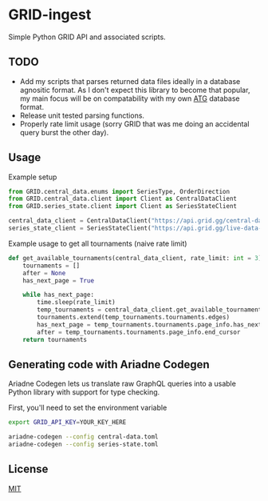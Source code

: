 # GRID-ingest
Simple Python GRID API and associated scripts.

## TODO
- Add my scripts that parses returned data files ideally in a database agnositic format. As I don't expect this library to become that popular, my main focus will be on compatability with my own [ATG](https://github.com/Allan-Cao/ATG) database format.
- Release unit tested parsing functions.
- Properly rate limit usage (sorry GRID that was me doing an accidental query burst the other day).

## Usage

Example setup

```python
from GRID.central_data.enums import SeriesType, OrderDirection
from GRID.central_data.client import Client as CentralDataClient
from GRID.series_state.client import Client as SeriesStateClient

central_data_client = CentralDataClient("https://api.grid.gg/central-data/graphql", {"x-api-key": GRID_API_KEY})
series_state_client = SeriesStateClient("https://api.grid.gg/live-data-feed/series-state/graphql", {"x-api-key": GRID_API_KEY})
```

Example usage to get all tournaments (naive rate limit)
```python
def get_available_tournaments(central_data_client, rate_limit: int = 3) -> list:
    tournaments = []
    after = None
    has_next_page = True

    while has_next_page:
        time.sleep(rate_limit)
        temp_tournaments = central_data_client.get_available_tournaments(after, 50)
        tournaments.extend(temp_tournaments.tournaments.edges)
        has_next_page = temp_tournaments.tournaments.page_info.has_next_page
        after = temp_tournaments.tournaments.page_info.end_cursor
    return tournaments
```

## Generating code with Ariadne Codegen
Ariadne Codegen lets us translate raw GraphQL queries into a usable Python library with support for type checking.

First, you'll need to set the environment variable
```bash
export GRID_API_KEY=YOUR_KEY_HERE
```

```bash
ariadne-codegen --config central-data.toml
ariadne-codegen --config series-state.toml
```

## License

[MIT](https://choosealicense.com/licenses/mit/)
